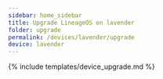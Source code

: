 ```yaml
---
sidebar: home_sidebar
title: Upgrade LineageOS on lavender
folder: upgrade
permalink: /devices/lavender/upgrade
device: lavender
---
```

{% include templates/device_upgrade.md %}
